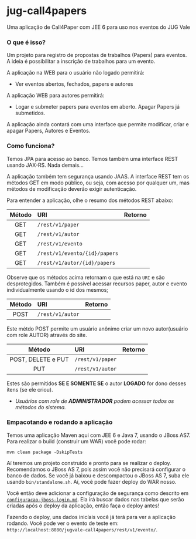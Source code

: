 jug-call4papers
===============

Uma aplicação de Call4Paper com JEE 6 para uso nos eventos do JUG Vale

### O que é isso?

Um projeto para registro de propostas de trabalhos (Papers) para eventos. A ideia é possibilitar a inscrição de trabalhos para um evento.

A aplicação na WEB para o usuário não logado permitirá:

* Ver eventos abertos, fechados, papers e autores

A aplicação WEB para autores permitirá:

* Logar e submeter papers para eventos em aberto. Apagar Papers já submetidos.

A aplicação ainda contará com uma interface que permite modificar, criar e apagar Papers, Autores e Eventos. 


### Como funciona?

Temos JPA para acesso ao banco. Temos também uma interface REST usando JAX-RS. Nada demais...

A aplicação também tem segurança usando JAAS. A interface REST tem os métodos GET em modo público, ou seja, com acesso por qualquer um, mas métodos de modificação deverão exigir autenticação. 

Para entender a aplicação, olhe o resumo dos métodos REST abaixo:


Método 	  | URI											              | Retorno 
:-----:	  | :-------------------------------------| :------------------
GET		    | `/rest/v1/paper`                      |  
GET		    | `/rest/v1/autor`                      |  
GET		    | `/rest/v1/evento`                     |  
GET		    | `/rest/v1/evento/{id}/papers`         |  
GET		    | `/rest/v1/autor/{id}/papers`          |  

Observe que os métodos acima retornam o que está na `URI` e são desprotegidos. Também é possível acessar recursos paper, autor e evento individualmente usando o id dos mesmos;

Método 	  | URI											              | Retorno           
:-----:	  | :-------------------------------------| :------------------
POST		  | `/rest/v1/autor`                      | 

Este métdo POST permite um usuário anônimo criar um novo autor(usuário com role AUTOR) através do site.

Método 	  | URI											              | Retorno           
:-----:	  | :-------------------------------------| :------------------
POST, DELETE e PUT		  | `/rest/v1/paper`                      | 
PUT		  | `/rest/v1/autor`                     | 


Estes são permitidos **SE E SOMENTE SE** o autor **LOGADO** for dono desses itens (se ele criou).

* _Usuários com role de **ADMINISTRADOR** podem acessar todos os métodos do sistema._

### Empacotando e rodando a aplicação

Temos uma aplicação Maven aqui com JEE 6 e Java 7, usando o JBoss AS7. Para realizar o build (construir um WAR) você pode rodar:

`mvn clean package -DskipTests`

Aí teremos um projeto construido e pronto para se realizar o deploy. Recomendamos o JBoss AS 7, pois assim você não precisará configurar o banco de dados.
Se você já baixou e descompactou o JBoss AS 7, suba ele usando `bin/standalone.sh`. Aí, você pode fazer deploy do WAR nosso. 

Você então deve adicionar a configuração de segurança como descrito em [`configuracao-jboss-login.md`](https://github.com/CodeVale/jug-call4papers/blob/master/configuracao-jboss-login.md). Ela irá buscar dados nas tabelas que serão criadas após o deploy da aplicação, então faça o deploy antes!

Fazendo o deploy, uns dados inicíais você já terá para ver a aplicação rodando. Você pode ver o evento de teste em: `http://localhost:8080/jugvale-call4papers/rest/v1/evento/`.







